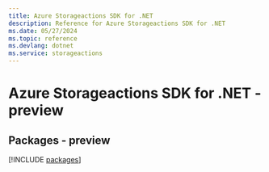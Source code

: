 ```yaml
---
title: Azure Storageactions SDK for .NET
description: Reference for Azure Storageactions SDK for .NET
ms.date: 05/27/2024
ms.topic: reference
ms.devlang: dotnet
ms.service: storageactions
---
```

# Azure Storageactions SDK for .NET - preview
## Packages - preview
[!INCLUDE [packages](storageactions-index.md)]